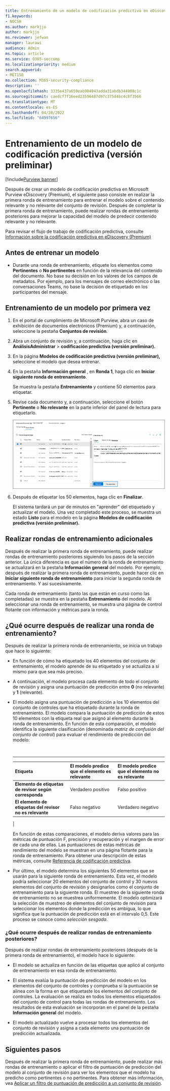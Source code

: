 ```yaml
---
title: Entrenamiento de un modelo de codificación predictiva en eDiscovery (Premium)
f1.keywords:
- NOCSH
ms.author: markjjo
author: markjjo
ms.reviewer: jefwan
manager: laurawi
audience: Admin
ms.topic: article
ms.service: O365-seccomp
ms.localizationpriority: medium
search.appverid:
- MET150
ms.collection: M365-security-compliance
description: ''
ms.openlocfilehash: 3335e437a659eab984943adda31abdb344908c1c
ms.sourcegitcommit: caedcf7f16eed23596487d97c375d4bc4c8f3566
ms.translationtype: MT
ms.contentlocale: es-ES
ms.lasthandoff: 04/20/2022
ms.locfileid: "64997656"
---
```

# <a name="train-a-predictive-coding-model-preview"></a>Entrenamiento de un modelo de codificación predictiva (versión preliminar)

[!include[Purview banner](../includes/purview-rebrand-banner.md)]

Después de crear un modelo de codificación predictiva en Microsoft Purview eDiscovery (Premium), el siguiente paso consiste en realizar la primera ronda de entrenamiento para entrenar el modelo sobre el contenido relevante y no relevante del conjunto de revisión. Después de completar la primera ronda de entrenamiento, puede realizar rondas de entrenamiento posteriores para mejorar la capacidad del modelo de predecir contenido relevante y no relevante.

Para revisar el flujo de trabajo de codificación predictiva, consulte [Información sobre la codificación predictiva en eDiscovery (Premium)](predictive-coding-overview.md#the-predictive-coding-workflow)

## <a name="before-you-train-a-model"></a>Antes de entrenar un modelo

- Durante una ronda de entrenamiento, etiquete los elementos como **Pertinentes** o **No pertinentes** en función de la relevancia del contenido del documento. No base su decisión en los valores de los campos de metadatos. Por ejemplo, para los mensajes de correo electrónico o las conversaciones Teams, no base la decisión de etiquetado en los participantes del mensaje.

## <a name="train-a-model-for-the-first-time"></a>Entrenamiento de un modelo por primera vez

1. En el portal de cumplimiento de Microsoft Purview, abra un caso de exhibición de documentos electrónicos (Premium) y, a continuación, seleccione la pestaña **Conjuntos de revisión**.

2. Abra un conjunto de revisión y, a continuación, haga clic en **AnálisisAdministrar** >  **codificación predictiva (versión preliminar).**

3. En la página **Modelos de codificación predictiva (versión preliminar),** seleccione el modelo que desea entrenar.

4. En la pestaña **Información general** , en **Ronda 1**, haga clic en **Iniciar siguiente ronda de entrenamiento**.

   Se muestra la pestaña **Entrenamiento** y contiene 50 elementos para etiquetar.

5. Revise cada documento y, a continuación, seleccione el botón **Pertinente** o **No relevante** en la parte inferior del panel de lectura para etiquetarlo.

   ![Etiquete cada documento como pertinente o no relevante.](..\media\TrainModel1.png)

6. Después de etiquetar los 50 elementos, haga clic en **Finalizar**.

    El sistema tardará un par de minutos en "aprender" del etiquetado y actualizar el modelo. Una vez completado este proceso, se muestra un estado **Listo** para el modelo en la página **Modelos de codificación predictiva (versión preliminar).**

## <a name="perform-additional-training-rounds"></a>Realizar rondas de entrenamiento adicionales

Después de realizar la primera ronda de entrenamiento, puede realizar rondas de entrenamiento posteriores siguiendo los pasos de la sección anterior. La única diferencia es que el número de la ronda de entrenamiento se actualizará en la pestaña **Información general** del modelo. Por ejemplo, después de realizar la primera ronda de entrenamiento, puede hacer clic en **Iniciar siguiente ronda de entrenamiento** para iniciar la segunda ronda de entrenamiento. Y así sucesivamente.

Cada ronda de entrenamiento (tanto las que están en curso como las completadas) se muestra en la pestaña **Entrenamiento** del modelo. Al seleccionar una ronda de entrenamiento, se muestra una página de control flotante con información y métricas para la ronda.

## <a name="what-happens-after-you-perform-a-training-round"></a>¿Qué ocurre después de realizar una ronda de entrenamiento?

Después de realizar la primera ronda de entrenamiento, se inicia un trabajo que hace lo siguiente:

- En función de cómo ha etiquetado los 40 elementos del conjunto de entrenamiento, el modelo aprende de su etiquetado y se actualiza a sí mismo para que sea más preciso.

- A continuación, el modelo procesa cada elemento de todo el conjunto de revisión y asigna una puntuación de predicción entre **0** (no relevante) y **1** (relevante).

- El modelo asigna una puntuación de predicción a los 10 elementos del conjunto de controles que ha etiquetado durante la ronda de entrenamiento. El modelo compara la puntuación de predicción de estos 10 elementos con la etiqueta real que asignó al elemento durante la ronda de entrenamiento. En función de esta comparación, el modelo identifica la siguiente clasificación (denominada *matriz de confusión del conjunto de control*) para evaluar el rendimiento de predicción del modelo:

  <br>

  ****

  |Etiqueta|El modelo predice que el elemento es relevante|El modelo predice que el elemento no es relevante|
  |---|---|---|
  |**Elemento de etiquetas de revisor según corresponda**|Verdadero positivo|Falso positivo|
  |**El elemento de etiquetas del revisor no es relevante**|Falso negativo|Verdadero negativo|
  |

  En función de estas comparaciones, el modelo deriva valores para las métricas de puntuación F, precisión y recuperación y el margen de error de cada una de ellas. Las puntuaciones de estas métricas de rendimiento del modelo se muestran en una página flotante para la ronda de entrenamiento. Para obtener una descripción de estas métricas, consulte [Referencia de codificación predictiva](predictive-coding-reference.md).

- Por último, el modelo determina los siguientes 50 elementos que se usarán para la siguiente ronda de entrenamiento. Esta vez, el modelo podría seleccionar 20 elementos del conjunto de control y 30 nuevos elementos del conjunto de revisión y designarlos como el conjunto de entrenamiento para la siguiente ronda. El muestreo de la siguiente ronda de entrenamiento no se muestrea uniformemente. El modelo optimizará la selección de muestreo de elementos del conjunto de revisión para seleccionar los elementos donde la predicción es ambigua, lo que significa que la puntuación de predicción está en el intervalo 0,5. Este proceso se conoce como *selección sesgada*.

### <a name="what-happens-after-you-perform-subsequent-training-rounds"></a>¿Qué ocurre después de realizar rondas de entrenamiento posteriores?

Después de realizar rondas de entrenamiento posteriores (después de la primera ronda de entrenamiento), el modelo hace lo siguiente:

- El modelo se actualiza en función de las etiquetas que aplicó al conjunto de entrenamiento en esa ronda de entrenamiento.

- El sistema evalúa la puntuación de predicción del modelo en los elementos del conjunto de controles y comprueba si la puntuación se alinea con la forma en que etiquetaste los elementos del conjunto de controles. La evaluación se realiza en todos los elementos etiquetados del conjunto de control para todas las rondas de entrenamiento. Los resultados de esta evaluación se incorporan en el panel de la pestaña **Información general** del modelo.

- El modelo actualizado vuelve a procesar todos los elementos del conjunto de revisión y asigna a cada elemento una puntuación de predicción actualizada.

## <a name="next-steps"></a>Siguientes pasos

Después de realizar la primera ronda de entrenamiento, puede realizar más rondas de entrenamiento o aplicar el filtro de puntuación de predicción del modelo al conjunto de revisión para ver los elementos que el modelo ha predicho como pertinentes o no pertinentes. Para obtener más información, vea [Aplicar un filtro de puntuación de predicción a un conjunto de revisión](predictive-coding-apply-prediction-filter.md).
